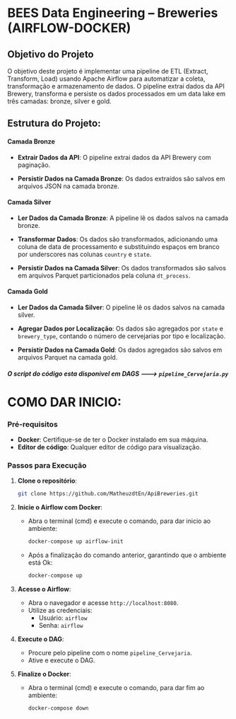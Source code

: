 # BEES Data Engineering – Breweries (AIRFLOW-DOCKER)

## Objetivo do Projeto

O objetivo deste projeto é implementar uma pipeline de ETL (Extract, Transform, Load) usando Apache Airflow para automatizar a coleta, transformação e armazenamento de dados. O pipeline extrai dados da API Brewery, transforma e persiste os dados processados em um data lake em três camadas: bronze, silver e gold.

## Estrutura do Projeto:

#### Camada Bronze
- **Extrair Dados da API**: O pipeline extrai dados da API Brewery com paginação.

- **Persistir Dados na Camada Bronze**: Os dados extraídos são salvos em arquivos JSON na camada bronze.

#### Camada Silver
- **Ler Dados da Camada Bronze**: A pipeline lê os dados salvos na camada bronze.

- **Transformar Dados**: Os dados são transformados, adicionando uma coluna de data de processamento e substituindo espaços em branco por underscores nas colunas `country` e `state`.

- **Persistir Dados na Camada Silver**: Os dados transformados são salvos em arquivos Parquet particionados pela coluna `dt_process`.

#### Camada Gold
- **Ler Dados da Camada Silver**: O pipeline lê os dados salvos na camada silver.

- **Agregar Dados por Localização**: Os dados são agregados por `state` e `brewery_type`, contando o número de cervejarias por tipo e localização.

- **Persistir Dados na Camada Gold**: Os dados agregados são salvos em arquivos Parquet na camada gold.


##### O script do código esta disponivel em DAGS ---> `pipeline_Cervejaria.py`

# COMO DAR INICIO:



### Pré-requisitos

- **Docker**: Certifique-se de ter o Docker instalado em sua máquina.
- **Editor de código**: Qualquer editor de código para visualização.
### Passos para Execução

1. **Clone o repositório**:
    ```sh
    git clone https://github.com/MatheuzdtEn/ApiBreweries.git
    
    ```
2. **Inicie o Airflow com Docker**:
    - Abra o terminal (cmd) e execute o comando, para dar inicio ao ambiente:
      ```sh
      docker-compose up airflow-init
      ```
    - Após a finalização do comando anterior, garantindo que o ambiente está Ok:
      ```sh
      docker-compose up
      ```

3. **Acesse o Airflow**:
    - Abra o navegador e acesse `http://localhost:8080`.
    - Utilize as credenciais:
        - Usuário: `airflow`
        - Senha: `airflow`

4. **Execute o DAG**:
    - Procure pelo pipeline com o nome `pipeline_Cervejaria`.
    - Ative e execute o DAG.

2. **Finalize o Docker**:
    - Abra o terminal (cmd) e execute o comando, para dar fim ao ambiente:
      ```sh
      docker-compose down
      ```
   


